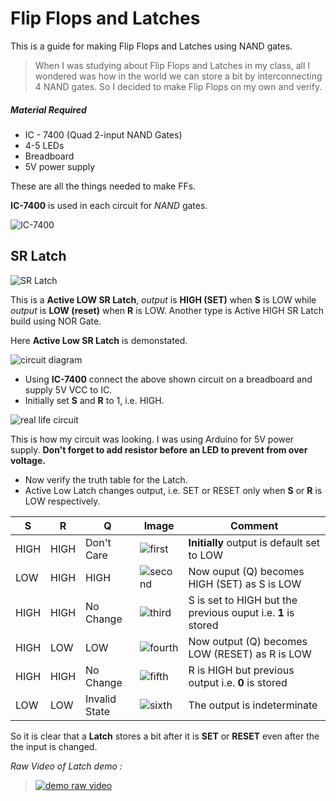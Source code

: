 # Flip Flops and Latches

This is a guide for making Flip Flops and Latches using NAND gates. 

> When I was studying about Flip Flops and Latches in my class, all I wondered was how in the world we can store a bit by interconnecting 4 NAND gates. So I decided to make Flip Flops on my own and verify.

##### Material Required
* IC - 7400 (Quad 2-input NAND Gates)
* 4-5 LEDs
* Breadboard
* 5V power supply

These are all the things needed to make FFs.

**IC-7400** is used in each circuit for _NAND_ gates.

![IC-7400](http://www.robodocbd.com/uploads/product_specifications/c7f0549adca1460c8772518a902bf192.png "IC-7400 schematic")
## SR Latch
![SR Latch](https://raw.githubusercontent.com/rishabhc32/flip-flops/master/images/sr-latch.jpg "SR Latch")

This is a **Active LOW SR Latch**, _output_ is **HIGH (SET)** when **S** is LOW while _output_ is **LOW (reset)** when **R** is LOW. Another type is Active HIGH SR Latch build using NOR Gate.

Here **Active Low SR Latch** is demonstated.

![circuit diagram](https://raw.githubusercontent.com/rishabhc32/flip-flops/master/images/schematic.png "Circuit Diagram")

* Using **IC-7400** connect the above shown circuit on a breadboard and supply 5V VCC to IC. 
* Initially set **S** and **R** to 1, i.e. HIGH.

![real life circuit](https://raw.githubusercontent.com/rishabhc32/flip-flops/master/images/circuit.jpg "My Circuit")

This is how my circuit was looking. I was using Arduino for 5V power supply.
**Don't forget to add resistor before an LED to prevent from over voltage.**

* Now verify the truth table for the Latch.
* Active Low Latch changes output, i.e. SET or RESET only when **S** or **R** is LOW respectively.

S|R|Q|Image|Comment
-|-|-|-----|-
HIGH|HIGH|Don't Care|![first][logo1]|**Initially** output is default set to LOW
LOW|HIGH|HIGH|![second][logo2]|Now ouput (Q) becomes HIGH (SET) as S is LOW
HIGH|HIGH|No Change|![third][logo3]|S is set to HIGH but the previous ouput i.e. **1** is stored
HIGH|LOW|LOW|![fourth][logo4]|Now output (Q) becomes LOW (RESET) as R is LOW
HIGH|HIGH|No Change|![fifth][logo5]|R is HIGH but previous output i.e. **0** is stored
LOW|LOW|Invalid State|![sixth][logo6]|The output is indeterminate


[logo1]:https://raw.githubusercontent.com/rishabhc32/flip-flops/master/images/1.jpg "Initially"
[logo2]:https://raw.githubusercontent.com/rishabhc32/flip-flops/master/images/2.png "SET"
[logo3]:https://raw.githubusercontent.com/rishabhc32/flip-flops/master/images/3.png
"No Change, output HIGH"
[logo4]:https://raw.githubusercontent.com/rishabhc32/flip-flops/master/images/4.png "RESET"
[logo5]:https://raw.githubusercontent.com/rishabhc32/flip-flops/master/images/5.png "No Change, output LOW"
[logo6]:https://raw.githubusercontent.com/rishabhc32/flip-flops/master/images/6.png "Invalid State"

So it is clear that a **Latch** stores a bit after it is **SET** or **RESET** even after the the input is changed.

_Raw Video of Latch demo \:_
> [![demo raw video](https://raw.githubusercontent.com/rishabhc32/flip-flops/master/images/video.png)](https://raw.githubusercontent.com/rishabhc32/flip-flops/master/images/raw-video.mp4)
